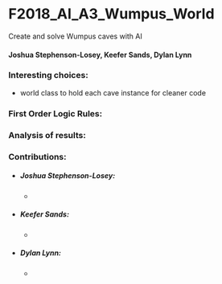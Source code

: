 # F2018_AI_A3_Wumpus_World
Create and solve Wumpus caves with AI

#### Joshua Stephenson-Losey, Keefer Sands, Dylan Lynn

### Interesting choices:

* world class to hold each cave instance for cleaner code

### First Order Logic Rules:

### Analysis of results:

### Contributions:

* ##### Joshua Stephenson-Losey:
    * 

* ##### Keefer Sands:
    * 

* ##### Dylan Lynn:
    * 
